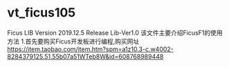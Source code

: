 # vt_ficus105
Ficus LIB Version 
2019.12.5 Release Lib-Ver1.0 
该文件主要介绍FicusF1的使用方法 
1.首先要购买Ficus开发板进行编程,购买网址  https://item.taobao.com/item.htm?spm=a1z10.3-c.w4002-8284379125.51.55b07a51WTeb8W&id=608768989448
